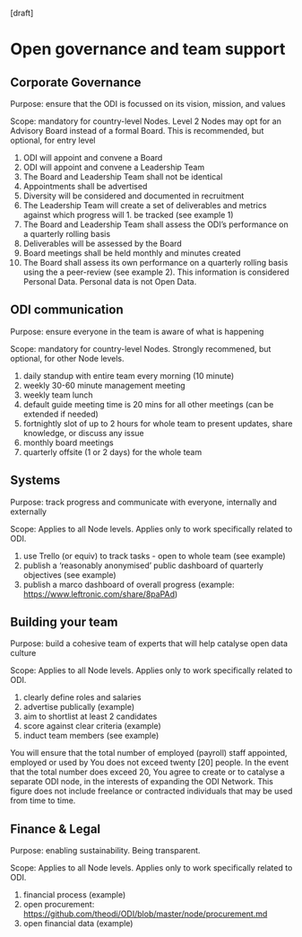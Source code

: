 [draft]

# Open governance and team support

## Corporate Governance 

Purpose: ensure that the ODI is focussed on its vision, mission, and values

Scope: mandatory for country-level Nodes. Level 2 Nodes may opt for an Advisory Board instead of a formal Board. This is recommended, but optional, for entry level

1. ODI will appoint and convene a Board 
1. ODI will appoint and convene a Leadership Team
1. The Board and Leadership Team shall not be identical
1. Appointments shall be advertised
1. Diversity will be considered and documented in recruitment
1. The Leadership Team will create a set of deliverables and metrics against which progress will 1. be tracked (see example 1)
1. The Board and Leadership Team shall assess the ODI’s performance on a quarterly rolling basis
1. Deliverables will be assessed by the Board
1. Board meetings shall be held monthly and minutes created
1. The Board shall assess its own performance on a quarterly rolling basis using the a peer-review (see example 2). This information is considered Personal Data. Personal data is not Open Data.

## ODI communication

Purpose: ensure everyone in the team is aware of what is happening

Scope: mandatory for country-level Nodes. Strongly recommened, but optional, for other Node levels.

1. daily standup with entire team every morning (10 minute) 
1. weekly 30-60 minute management meeting
1. weekly team lunch
1. default guide meeting time is 20 mins for all other meetings (can be extended if needed)
1. fortnightly slot of up to 2 hours for whole team to present updates, share knowledge, or discuss any issue
1. monthly board meetings
1. quarterly offsite (1 or 2 days) for the whole team 
  
## Systems

Purpose: track progress and communicate with everyone, internally and externally

Scope: Applies to all Node levels. Applies only to work specifically related to ODI.

1. use Trello (or equiv) to track tasks - open to whole team (see example)
1. publish a ‘reasonably anonymised’ public dashboard of quarterly objectives (see example)
1. publish a marco dashboard of overall progress (example: https://www.leftronic.com/share/8paPAd)


## Building your team

Purpose: build a cohesive team of experts that will help catalyse open data culture

Scope: Applies to all Node levels. Applies only to work specifically related to ODI.

1. clearly define roles and salaries
1. advertise publically (example)
1. aim to shortlist at least 2 candidates
1. score against clear criteria (example)
1. induct team members (see example)

You will ensure that the total number of employed (payroll) staff appointed, employed or used by You does not exceed twenty [20] people. In the event that the total number does exceed 20, You agree to create or to catalyse a separate ODI node, in the interests of expanding the ODI Network. This figure does not include freelance or contracted individuals that may be used from time to time.

## Finance & Legal

Purpose: enabling sustainability. Being transparent.

Scope: Applies to all Node levels. Applies only to work specifically related to ODI.

1. financial process (example)
1. open procurement: https://github.com/theodi/ODI/blob/master/node/procurement.md
1. open financial data (example)
